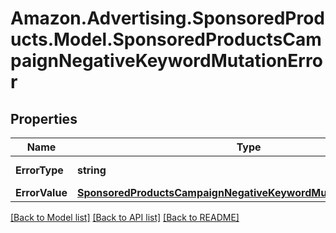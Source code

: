 # Amazon.Advertising.SponsoredProducts.Model.SponsoredProductsCampaignNegativeKeywordMutationError

## Properties

Name | Type | Description | Notes
------------ | ------------- | ------------- | -------------
**ErrorType** | **string** | The type of the error | 
**ErrorValue** | [**SponsoredProductsCampaignNegativeKeywordMutationErrorSelector**](SponsoredProductsCampaignNegativeKeywordMutationErrorSelector.md) |  | 

[[Back to Model list]](../README.md#documentation-for-models) [[Back to API list]](../README.md#documentation-for-api-endpoints) [[Back to README]](../README.md)

